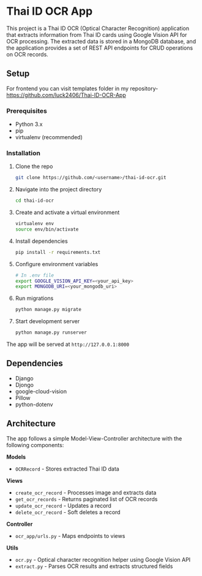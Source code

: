 # Thai ID OCR App

This project is a Thai ID OCR (Optical Character Recognition) application that extracts information from Thai ID cards using Google Vision API for OCR processing. The extracted data is stored in a MongoDB database, and the application provides a set of REST API endpoints for CRUD operations on OCR records.

## Setup
For frontend you can visit templates folder in my repository-
https://github.com/luck2406/Thai-ID-OCR-App


### Prerequisites

- Python 3.x
- pip
- virtualenv (recommended)

### Installation

1. Clone the repo
   ```bash
   git clone https://github.com/<username>/thai-id-ocr.git
   ```
2. Navigate into the project directory
   ```bash
   cd thai-id-ocr
   ```
3. Create and activate a virtual environment 
   ```bash
   virtualenv env
   source env/bin/activate
   ```
4. Install dependencies
   ```bash
   pip install -r requirements.txt
   ```
5. Configure environment variables
   ```bash
   # In .env file
   export GOOGLE_VISION_API_KEY=<your_api_key>
   export MONGODB_URI=<your_mongodb_uri>
   ```
6. Run migrations
   ```bash
   python manage.py migrate
   ```
7. Start development server
   ```bash
   python manage.py runserver
   ```
   
The app will be served at `http://127.0.0.1:8000`

## Dependencies

- Django
- Djongo
- google-cloud-vision
- Pillow
- python-dotenv

## Architecture

The app follows a simple Model-View-Controller architecture with the following components:

**Models**

- `OCRRecord` - Stores extracted Thai ID data

**Views** 

- `create_ocr_record` - Processes image and extracts data
- `get_ocr_records` - Returns paginated list of OCR records
- `update_ocr_record` - Updates a record  
- `delete_ocr_record` - Soft deletes a record

**Controller**

- `ocr_app/urls.py` - Maps endpoints to views

**Utils**

- `ocr.py` - Optical character recognition helper using Google Vision API
- `extract.py` - Parses OCR results and extracts structured fields
 
